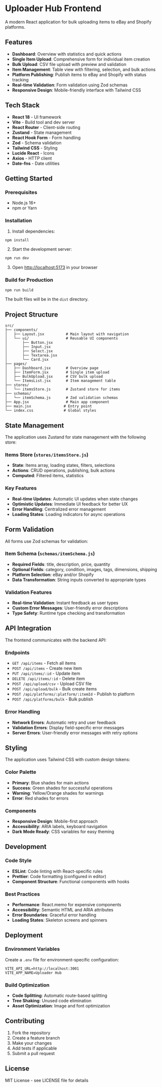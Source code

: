 # Uploader Hub Frontend

A modern React application for bulk uploading items to eBay and Shopify platforms.

## Features

- **Dashboard**: Overview with statistics and quick actions
- **Single Item Upload**: Comprehensive form for individual item creation
- **Bulk Upload**: CSV file upload with preview and validation
- **Item Management**: Table view with filtering, selection, and bulk actions
- **Platform Publishing**: Publish items to eBay and Shopify with status tracking
- **Real-time Validation**: Form validation using Zod schemas
- **Responsive Design**: Mobile-friendly interface with Tailwind CSS

## Tech Stack

- **React 18** - UI framework
- **Vite** - Build tool and dev server
- **React Router** - Client-side routing
- **Zustand** - State management
- **React Hook Form** - Form handling
- **Zod** - Schema validation
- **Tailwind CSS** - Styling
- **Lucide React** - Icons
- **Axios** - HTTP client
- **Date-fns** - Date utilities

## Getting Started

### Prerequisites

- Node.js 16+
- npm or Yarn

### Installation

1. Install dependencies:

```bash
npm install
```

2. Start the development server:

```bash
npm run dev
```

3. Open [http://localhost:5173](http://localhost:5173) in your browser

### Build for Production

```bash
npm run build
```

The built files will be in the `dist` directory.

## Project Structure

```
src/
├── components/
│   ├── Layout.jsx          # Main layout with navigation
│   └── ui/                 # Reusable UI components
│       ├── Button.jsx
│       ├── Input.jsx
│       ├── Select.jsx
│       ├── Textarea.jsx
│       └── Card.jsx
├── pages/
│   ├── Dashboard.jsx       # Overview page
│   ├── ItemForm.jsx        # Single item upload
│   ├── BulkUpload.jsx      # CSV bulk upload
│   └── ItemsList.jsx       # Item management table
├── stores/
│   └── itemsStore.js       # Zustand store for items
├── schemas/
│   └── itemSchema.js       # Zod validation schemas
├── App.jsx                 # Main app component
├── main.jsx               # Entry point
└── index.css              # Global styles
```

## State Management

The application uses Zustand for state management with the following store:

### Items Store (`stores/itemsStore.js`)

- **State**: Items array, loading states, filters, selections
- **Actions**: CRUD operations, publishing, bulk actions
- **Computed**: Filtered items, statistics

### Key Features

- **Real-time Updates**: Automatic UI updates when state changes
- **Optimistic Updates**: Immediate UI feedback for better UX
- **Error Handling**: Centralized error management
- **Loading States**: Loading indicators for async operations

## Form Validation

All forms use Zod schemas for validation:

### Item Schema (`schemas/itemSchema.js`)

- **Required Fields**: title, description, price, quantity
- **Optional Fields**: category, condition, images, tags, dimensions, shipping
- **Platform Selection**: eBay and/or Shopify
- **Data Transformation**: String inputs converted to appropriate types

### Validation Features

- **Real-time Validation**: Instant feedback as user types
- **Custom Error Messages**: User-friendly error descriptions
- **Type Safety**: Runtime type checking and transformation

## API Integration

The frontend communicates with the backend API:

### Endpoints

- `GET /api/items` - Fetch all items
- `POST /api/items` - Create new item
- `PUT /api/items/:id` - Update item
- `DELETE /api/items/:id` - Delete item
- `POST /api/upload/csv` - Upload CSV file
- `POST /api/upload/bulk` - Bulk create items
- `POST /api/platforms/:platform/:itemId` - Publish to platform
- `POST /api/platforms/bulk` - Bulk publish

### Error Handling

- **Network Errors**: Automatic retry and user feedback
- **Validation Errors**: Display field-specific error messages
- **Server Errors**: User-friendly error messages with retry options

## Styling

The application uses Tailwind CSS with custom design tokens:

### Color Palette

- **Primary**: Blue shades for main actions
- **Success**: Green shades for successful operations
- **Warning**: Yellow/Orange shades for warnings
- **Error**: Red shades for errors

### Components

- **Responsive Design**: Mobile-first approach
- **Accessibility**: ARIA labels, keyboard navigation
- **Dark Mode Ready**: CSS variables for easy theming

## Development

### Code Style

- **ESLint**: Code linting with React-specific rules
- **Prettier**: Code formatting (configured in editor)
- **Component Structure**: Functional components with hooks

### Best Practices

- **Performance**: React.memo for expensive components
- **Accessibility**: Semantic HTML and ARIA attributes
- **Error Boundaries**: Graceful error handling
- **Loading States**: Skeleton screens and spinners

## Deployment

### Environment Variables

Create a `.env` file for environment-specific configuration:

```env
VITE_API_URL=http://localhost:3001
VITE_APP_NAME=Uploader Hub
```

### Build Optimization

- **Code Splitting**: Automatic route-based splitting
- **Tree Shaking**: Unused code elimination
- **Asset Optimization**: Image and font optimization

## Contributing

1. Fork the repository
2. Create a feature branch
3. Make your changes
4. Add tests if applicable
5. Submit a pull request

## License

MIT License - see LICENSE file for details
